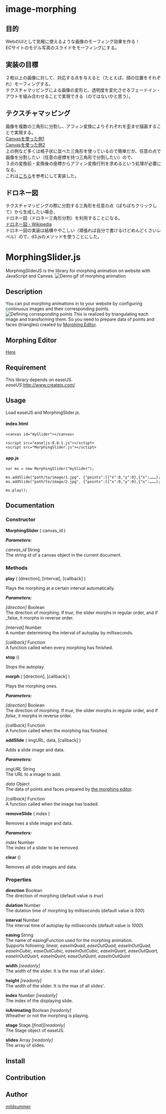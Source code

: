 # image-morphing

## 目的
WebのUIとして気軽に使えるような画像のモーフィング効果を作る！  
ECサイトのモデル写真のスライドをモーフィングにする。

## 実装の目標
２枚以上の画像に対して、対応する点を与えると（たとえば、顔の位置をそれぞれ）モーフィングする。    
テクスチャマッピングによる画像の変形と、透明度を変化させるフェードイン・アウトを組み合わせることで実現できる（のではないかと思う）。

## テクスチャマッピング
画像を複数の三角形に分割し、アフィン変換によりそれぞれを歪ませ描画することで実現する。  
[Canvasを使った例1](http://akibahideki.com/blog/html5-canvas-1/canvas.html)  
[Canvasを使った例2](http://jsdo.it/yaju3D/oZC3)  
上の例など多くは格子状に並べた三角形を使っているので簡単だが、任意の点で画像を分割したい（任意の座標を持つ三角形で分割したい）ので、  
３点の変換前・変換後の座標からアフィン変換行列を求めるという処理が必要になる。  
これは[こちら](http://masabloggers.blogspot.jp/2013/01/php_19.html)を参考にして実装した。

## ドロネー図
テクスチャマッピングの際に分割する三角形を任意の点（ぽちぽちクリックして）から生成したい場合、  
ドロネー図（ドロネー三角形分割）を利用することになる。  
[ドロネー図 - Wikipedia](http://ja.wikipedia.org/wiki/%E3%83%89%E3%83%AD%E3%83%8D%E3%83%BC%E5%9B%B3)  
ドロネー図の実装は結構ややこしい（頑張れば自分で書けるけどめんどくさいレベル）ので、d3.jsのメソッドを使うことにした。  

MorphingSlider.js
====

MorphingSliderJS is the library for morphing animation on website with JavaScript and Canvas.
![Demo gif of morphing animation](https://github.com/MorphingSliderJS/MorphingSliderJS/wiki/images/demo.gif)

## Description
You can put morphing animations in to your website by configuring continuous images and their corresponding points.
![Defining corresponding points](https://github.com/MorphingSliderJS/MorphingSliderJS/wiki/images/sample.png)
This is realized by triangulating each image and transforming them.
So you need to prepare data of points and faces (triangles) created by [Morphing Editor](https://image-morphing.herokuapp.com/).

## Morphing Editor
[Here](https://image-morphing.herokuapp.com/)

## Requirement
This library depends on easelJS.  
*easelJS* http://www.createjs.com/

## Usage
Load easelJS and MorphingSlider.js.
#### index.html
    <canvas id="mySlider"></canvas>

    <script src="easeljs-0.8.1.js"></sctipt>
    <script src="MorphingSlider.js"></sctipt>

#### app.js
    var ms = new MorphingSlider("mySlider");
    
    ms.addSlide("path/to/image/1.jpg", {"points":[{"x":0,"y":0},{"x":………);
    ms.addSlide("path/to/image/2.jpg", {"points":[{"x":0,"y":0},{"x":………);
    
    ms.play();

## Documentation

### Constructor

**MorphingSlider** ( canvas_id )

***Parameters:***

_canvas_id_ String  
The string id of a canvas object in the current document.

### Methods

**play** ( [direction], [interval], [callback] )

Plays the morphing at a certain interval automatically.

***Parameters:***

_[direction]_ Boolean  
The direction of morphing. If _true_, the slider morphs in regular order, and if _false, it morphs in reverse order.

_[interval]_ Number  
A number determining the interval of autoplay by milliseconds.

_[callback]_ Function  
A function called when every morphing has finished.

**stop** ()

Stops the autoplay.  

**morph** ( [direction], [callback] )

Plays the morphing ones.

***Parameters:***

_[direction]_ Boolean  
The direction of morphing. If _true_, the slider morphs in regular order, and if _false_, it morphs in reverse order.

_[callback]_ Function  
A function called when the morphing has finished.

**addSlide** ( imgURL, data, [callback] )

Adds a slide image and data.

***Parameters:***

_imgURL_ String  
The URL to a image to add.

_data_ Object  
The data of points and faces prepared by [the morphing editor](https://image-morphing.herokuapp.com/).

_[callback]_ Function  
A function called when the image has loaded.

**removeSlide** ( index )

Removes a slide image and data.

***Parameters:***

_index_ Number  
The index of a slider to be removed.

**clear** ()

Removes all slide images and data.

### Properties

**direction** Boolean  
The direction of morphing (default value is _true_)  

**dulation** Number  
The dulation time of morphing by milliseconds (default value is _500_)  

**interval** Number  
The interval time of autoplay by milliseconds (default value is _1000_)  

**easing** String  
The name of easingFunction used for the morphing animation.  
Supports following: _linear, easeInQuad, easeOutQuad, easeInOutQuad, easeInCubic, easeOutCubic, easeInOutCubic, easeInQuart, easeOutQuart, easeInOutQuart, easeInQuint, easeOutQuint, easeInOutQuint_

**width** _[readonly]_  
The width of the slider. It is the max of all slides'.

**height** _[readonly]_  
The width of the slider. It is the max of all slides'.

**index** Number _[readonly]_  
The index of the displaying slide.

**isAnimating** Boolean _[readonly]_  
Wheather or not the morphing is playing.

**stage** Stage _[final][readonly]_  
The Stage object of easelJS.  

**slides** Array _[readonly]_  
The array of slides.  

## Install

## Contribution

## Author
[mildsummer](https://github.com/mildsummer)
